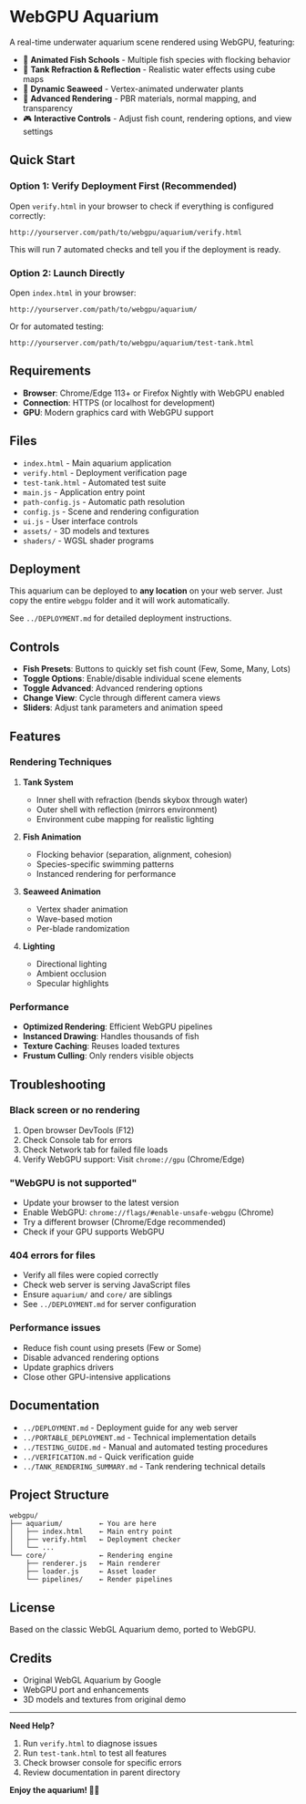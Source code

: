 # WebGPU Aquarium

A real-time underwater aquarium scene rendered using WebGPU, featuring:

- 🐠 **Animated Fish Schools** - Multiple fish species with flocking behavior
- 🌊 **Tank Refraction & Reflection** - Realistic water effects using cube maps
- 🌿 **Dynamic Seaweed** - Vertex-animated underwater plants
- 🎨 **Advanced Rendering** - PBR materials, normal mapping, and transparency
- 🎮 **Interactive Controls** - Adjust fish count, rendering options, and view settings

## Quick Start

### Option 1: Verify Deployment First (Recommended)

Open `verify.html` in your browser to check if everything is configured correctly:

```
http://yourserver.com/path/to/webgpu/aquarium/verify.html
```

This will run 7 automated checks and tell you if the deployment is ready.

### Option 2: Launch Directly

Open `index.html` in your browser:

```
http://yourserver.com/path/to/webgpu/aquarium/
```

Or for automated testing:

```
http://yourserver.com/path/to/webgpu/aquarium/test-tank.html
```

## Requirements

- **Browser**: Chrome/Edge 113+ or Firefox Nightly with WebGPU enabled
- **Connection**: HTTPS (or localhost for development)
- **GPU**: Modern graphics card with WebGPU support

## Files

- `index.html` - Main aquarium application
- `verify.html` - Deployment verification page
- `test-tank.html` - Automated test suite
- `main.js` - Application entry point
- `path-config.js` - Automatic path resolution
- `config.js` - Scene and rendering configuration
- `ui.js` - User interface controls
- `assets/` - 3D models and textures
- `shaders/` - WGSL shader programs

## Deployment

This aquarium can be deployed to **any location** on your web server. Just copy the entire `webgpu` folder and it will work automatically.

See `../DEPLOYMENT.md` for detailed deployment instructions.

## Controls

- **Fish Presets**: Buttons to quickly set fish count (Few, Some, Many, Lots)
- **Toggle Options**: Enable/disable individual scene elements
- **Toggle Advanced**: Advanced rendering options
- **Change View**: Cycle through different camera views
- **Sliders**: Adjust tank parameters and animation speed

## Features

### Rendering Techniques

1. **Tank System**
   - Inner shell with refraction (bends skybox through water)
   - Outer shell with reflection (mirrors environment)
   - Environment cube mapping for realistic lighting

2. **Fish Animation**
   - Flocking behavior (separation, alignment, cohesion)
   - Species-specific swimming patterns
   - Instanced rendering for performance

3. **Seaweed Animation**
   - Vertex shader animation
   - Wave-based motion
   - Per-blade randomization

4. **Lighting**
   - Directional lighting
   - Ambient occlusion
   - Specular highlights

### Performance

- **Optimized Rendering**: Efficient WebGPU pipelines
- **Instanced Drawing**: Handles thousands of fish
- **Texture Caching**: Reuses loaded textures
- **Frustum Culling**: Only renders visible objects

## Troubleshooting

### Black screen or no rendering

1. Open browser DevTools (F12)
2. Check Console tab for errors
3. Check Network tab for failed file loads
4. Verify WebGPU support: Visit `chrome://gpu` (Chrome/Edge)

### "WebGPU is not supported"

- Update your browser to the latest version
- Enable WebGPU: `chrome://flags/#enable-unsafe-webgpu` (Chrome)
- Try a different browser (Chrome/Edge recommended)
- Check if your GPU supports WebGPU

### 404 errors for files

- Verify all files were copied correctly
- Check web server is serving JavaScript files
- Ensure `aquarium/` and `core/` are siblings
- See `../DEPLOYMENT.md` for server configuration

### Performance issues

- Reduce fish count using presets (Few or Some)
- Disable advanced rendering options
- Update graphics drivers
- Close other GPU-intensive applications

## Documentation

- `../DEPLOYMENT.md` - Deployment guide for any web server
- `../PORTABLE_DEPLOYMENT.md` - Technical implementation details
- `../TESTING_GUIDE.md` - Manual and automated testing procedures
- `../VERIFICATION.md` - Quick verification guide
- `../TANK_RENDERING_SUMMARY.md` - Tank rendering technical details

## Project Structure

```
webgpu/
├── aquarium/         ← You are here
│   ├── index.html    ← Main entry point
│   ├── verify.html   ← Deployment checker
│   └── ...
└── core/             ← Rendering engine
    ├── renderer.js   ← Main renderer
    ├── loader.js     ← Asset loader
    └── pipelines/    ← Render pipelines
```

## License

Based on the classic WebGL Aquarium demo, ported to WebGPU.

## Credits

- Original WebGL Aquarium by Google
- WebGPU port and enhancements
- 3D models and textures from original demo

---

**Need Help?**

1. Run `verify.html` to diagnose issues
2. Run `test-tank.html` to test all features
3. Check browser console for specific errors
4. Review documentation in parent directory

**Enjoy the aquarium! 🐠🌊**

